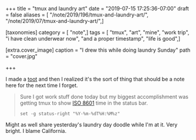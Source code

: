 +++
title = "tmux and laundry art"
date = "2019-07-15 17:25:36-07:00"
draft = false
aliases = [ "/note/2019/196/tmux-and-laundry-art/", "/note/2019/07/tmux-and-laundry-art/",]

[taxonomies]
category = [ "note",]
tags = [ "tmux", "art", "mine", "work trip", "i have clean underwear now", "and a proper timestamp", "life is good",]

[extra.cover_image]
caption = "I drew this while doing laundry Sunday"
path = "cover.jpg"

+++

I made a [toot][] and then I realized it's the sort of thing that should be
a note here for the next time I forget.

[toot]: https://hackers.town/@randomgeek/102448275832514625

> Sure I got work stuff done today but my biggest accomplishment was getting tmux
> to show [ISO 8601][] time in the status bar.
>
>     set -g status-right "%Y-%m-%dT%H:%M%z"

[ISO 8601]: https://en.wikipedia.org/wiki/ISO_8601

Might as well share yesterday's laundry day doodle while I'm at it. Very
bright. I blame California.